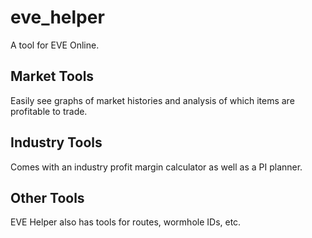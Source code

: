 # eve_helper

A tool for EVE Online.

## Market Tools

Easily see graphs of market histories and analysis of which items are profitable to trade.

## Industry Tools

Comes with an industry profit margin calculator as well as a PI planner.

## Other Tools

EVE Helper also has tools for routes, wormhole IDs, etc.
